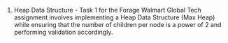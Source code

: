 1. Heap Data Structure - Task 1 for the Forage Walmart Global Tech assignment involves implementing a Heap Data Structure (Max Heap) while ensuring that the number of children per node is a power of 2 and performing validation accordingly. 
